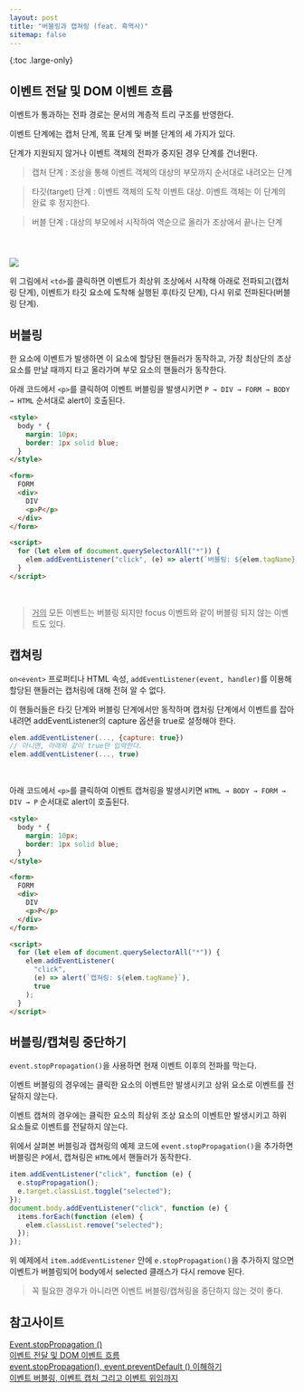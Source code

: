 ```yaml
---
layout: post
title: "버블링과 캡쳐링 (feat. 흑역사)"
sitemap: false
---
```


{:toc .large-only}

## 이벤트 전달 및 DOM 이벤트 흐름

이벤트가 통과하는 전파 경로는 문서의 계층적 트리 구조를 반영한다.

이벤트 단계에는 캡처 단계, 목표 단계 및 버블 단계의 세 가지가 있다.

단계가 지원되지 않거나 이벤트 객체의 전파가 중지된 경우 단계를 건너뛴다.

> 캡처 단계 : 조상을 통해 이벤트 객체의 대상의 부모까지 순서대로 내려오는 단계

> 타깃(target) 단계 : 이벤트 객체의 도착 이벤트 대상. 이벤트 객체는 이 단계의 완료 후 정지한다.

> 버블 단계 : 대상의 부모에서 시작하여 역순으로 올라가 조상에서 끝나는 단계

<img src="https://www.w3.org/TR/DOM-Level-3-Events/images/eventflow.svg" style="margin-top: 40px">

<br/>

위 그림에서 `<td>`를 클릭하면 이벤트가 최상위 조상에서 시작해 아래로 전파되고(캡처링 단계), 이벤트가 타깃 요소에 도착해 실행된 후(타깃 단계), 다시 위로 전파된다(버블링 단계).

## 버블링

한 요소에 이벤트가 발생하면 이 요소에 할당된 핸들러가 동작하고, 가장 최상단의 조상 요소를 만날 때까지 타고 올라가며 부모 요소의 핸들러가 동작한다.

아래 코드에서 `<p>`를 클릭하여 이벤트 버블링을 발생시키면 `P → DIV → FORM → BODY → HTML` 순서대로 alert이 호출된다.

```html
<style>
  body * {
    margin: 10px;
    border: 1px solid blue;
  }
</style>

<form>
  FORM
  <div>
    DIV
    <p>P</p>
  </div>
</form>

<script>
  for (let elem of document.querySelectorAll("*")) {
    elem.addEventListener("click", (e) => alert(`버블링: ${elem.tagName}`));
  }
</script>
```

<br/>

> <u>거의</u> 모든 이벤트는 버블링 되지만 focus 이벤트와 같이 버블링 되지 않는 이벤트도 있다.

## 캡쳐링

`on<event>` 프로퍼티나 HTML 속성, `addEventListener(event, handler)`를 이용해 할당된 핸들러는 캡처링에 대해 전혀 알 수 없다.

이 핸들러들은 타깃 단계와 버블링 단계에서만 동작하며 캡처링 단계에서 이벤트를 잡아내려면 addEventListener의 capture 옵션을 true로 설정해야 한다.

```js
elem.addEventListener(..., {capture: true})
// 아니면, 아래와 같이 true만 입력한다.
elem.addEventListener(..., true)
```

<br/>

아래 코드에서 `<p>`를 클릭하여 이벤트 캡쳐링을 발생시키면 `HTML → BODY → FORM → DIV → P` 순서대로 alert이 호출된다.

```html
<style>
  body * {
    margin: 10px;
    border: 1px solid blue;
  }
</style>

<form>
  FORM
  <div>
    DIV
    <p>P</p>
  </div>
</form>

<script>
  for (let elem of document.querySelectorAll("*")) {
    elem.addEventListener(
      "click",
      (e) => alert(`캡쳐링: ${elem.tagName}`),
      true
    );
  }
</script>
```

## 버블링/캡쳐링 중단하기

`event.stopPropagation()`을 사용하면 현재 이벤트 이후의 전파를 막는다.

이벤트 버블링의 경우에는 클릭한 요소의 이벤트만 발생시키고 상위 요소로 이벤트를 전달하지 않는다.

이벤트 캡쳐의 경우에는 클릭한 요소의 최상위 조상 요소의 이벤트만 발생시키고 하위 요소들로 이벤트를 전달하지 않는다.

위에서 살펴본 버블링과 캡쳐링의 예제 코드에 `event.stopPropagation()`을 추가하면 버블링은 `P`에서, 캡쳐링은 `HTML`에서 핸들러가 동작한다.

```js
item.addEventListener("click", function (e) {
  e.stopPropagation();
  e.target.classList.toggle("selected");
});
document.body.addEventListener("click", function (e) {
  items.forEach(function (elem) {
    elem.classList.remove("selected");
  });
});
```

위 예제에서 `item.addEventListener` 안에 `e.stopPropagation()`을 추가하지 않으면 이벤트가 버블링되어 body에서 selected 클래스가 다시 remove 된다.

> 꼭 필요한 경우가 아니라면 이벤트 버블링/캡쳐링을 중단하지 않는 것이 좋다.

## 참고사이트

[Event.stopPropagation ()](https://developer.mozilla.org/ko/docs/Web/API/Event/stopPropagation)<br/>
[이벤트 전달 및 DOM 이벤트 흐름](https://www.w3.org/TR/DOM-Level-3-Events/#event-flow)<br/>
[event.stopPropagation(), event.preventDefault () 이해하기](https://ismydream.tistory.com/98)<br/>
[이벤트 버블링, 이벤트 캡처 그리고 이벤트 위임까지](https://joshua1988.github.io/web-development/javascript/event-propagation-delegation/)
